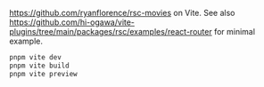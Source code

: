 https://github.com/ryanflorence/rsc-movies on Vite. See also https://github.com/hi-ogawa/vite-plugins/tree/main/packages/rsc/examples/react-router for minimal example.

```sh
pnpm vite dev
pnpm vite build
pnpm vite preview
```
